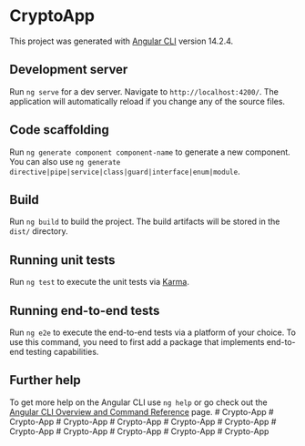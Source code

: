 # CryptoApp

This project was generated with [Angular CLI](https://github.com/angular/angular-cli) version 14.2.4.

## Development server

Run `ng serve` for a dev server. Navigate to `http://localhost:4200/`. The application will automatically reload if you change any of the source files.

## Code scaffolding

Run `ng generate component component-name` to generate a new component. You can also use `ng generate directive|pipe|service|class|guard|interface|enum|module`.

## Build

Run `ng build` to build the project. The build artifacts will be stored in the `dist/` directory.

## Running unit tests

Run `ng test` to execute the unit tests via [Karma](https://karma-runner.github.io).

## Running end-to-end tests

Run `ng e2e` to execute the end-to-end tests via a platform of your choice. To use this command, you need to first add a package that implements end-to-end testing capabilities.

## Further help

To get more help on the Angular CLI use `ng help` or go check out the [Angular CLI Overview and Command Reference](https://angular.io/cli) page.
#   C r y p t o - A p p  
 #   C r y p t o - A p p  
 #   C r y p t o - A p p  
 #   C r y p t o - A p p  
 #   C r y p t o - A p p  
 #   C r y p t o - A p p  
 #   C r y p t o - A p p  
 #   C r y p t o - A p p  
 #   C r y p t o - A p p  
 #   C r y p t o - A p p  
 #   C r y p t o - A p p  
 